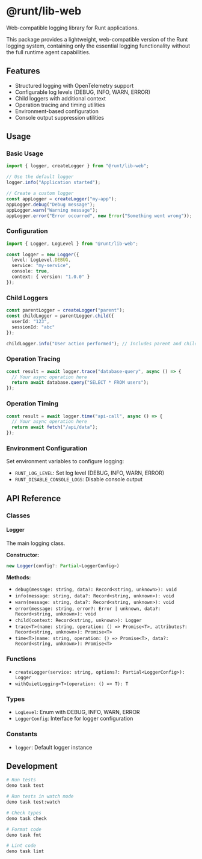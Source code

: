 # @runt/lib-web

Web-compatible logging library for Runt applications.

This package provides a lightweight, web-compatible version of the Runt logging system, containing only the essential logging functionality without the full runtime agent capabilities.

## Features

- Structured logging with OpenTelemetry support
- Configurable log levels (DEBUG, INFO, WARN, ERROR)
- Child loggers with additional context
- Operation tracing and timing utilities
- Environment-based configuration
- Console output suppression utilities

## Usage

### Basic Usage

```typescript
import { logger, createLogger } from "@runt/lib-web";

// Use the default logger
logger.info("Application started");

// Create a custom logger
const appLogger = createLogger("my-app");
appLogger.debug("Debug message");
appLogger.warn("Warning message");
appLogger.error("Error occurred", new Error("Something went wrong"));
```

### Configuration

```typescript
import { Logger, LogLevel } from "@runt/lib-web";

const logger = new Logger({
  level: LogLevel.DEBUG,
  service: "my-service",
  console: true,
  context: { version: "1.0.0" }
});
```

### Child Loggers

```typescript
const parentLogger = createLogger("parent");
const childLogger = parentLogger.child({ 
  userId: "123", 
  sessionId: "abc" 
});

childLogger.info("User action performed"); // Includes parent and child context
```

### Operation Tracing

```typescript
const result = await logger.trace("database-query", async () => {
  // Your async operation here
  return await database.query("SELECT * FROM users");
});
```

### Operation Timing

```typescript
const result = await logger.time("api-call", async () => {
  // Your async operation here
  return await fetch("/api/data");
});
```

### Environment Configuration

Set environment variables to configure logging:

- `RUNT_LOG_LEVEL`: Set log level (DEBUG, INFO, WARN, ERROR)
- `RUNT_DISABLE_CONSOLE_LOGS`: Disable console output

## API Reference

### Classes

#### Logger

The main logging class.

**Constructor:**
```typescript
new Logger(config?: Partial<LoggerConfig>)
```

**Methods:**
- `debug(message: string, data?: Record<string, unknown>): void`
- `info(message: string, data?: Record<string, unknown>): void`
- `warn(message: string, data?: Record<string, unknown>): void`
- `error(message: string, error?: Error | unknown, data?: Record<string, unknown>): void`
- `child(context: Record<string, unknown>): Logger`
- `trace<T>(name: string, operation: () => Promise<T>, attributes?: Record<string, unknown>): Promise<T>`
- `time<T>(name: string, operation: () => Promise<T>, data?: Record<string, unknown>): Promise<T>`

### Functions

- `createLogger(service: string, options?: Partial<LoggerConfig>): Logger`
- `withQuietLogging<T>(operation: () => T): T`

### Types

- `LogLevel`: Enum with DEBUG, INFO, WARN, ERROR
- `LoggerConfig`: Interface for logger configuration

### Constants

- `logger`: Default logger instance

## Development

```bash
# Run tests
deno task test

# Run tests in watch mode
deno task test:watch

# Check types
deno task check

# Format code
deno task fmt

# Lint code
deno task lint
```
